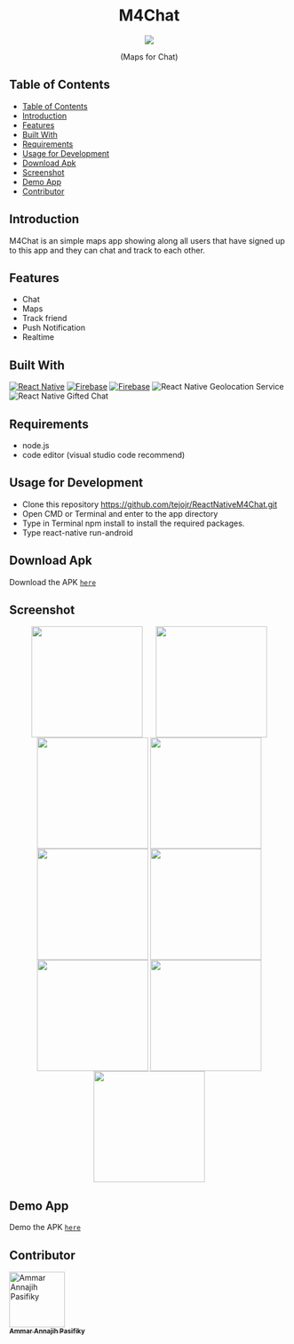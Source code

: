 <h1 align="center">M4Chat</h1>
<p align='center'>
  <img src='https://res.cloudinary.com/zerefweismann/image/upload/c_scale,w_256/v1569465469/o5wb00thy09ffifr9ksn.png' />
  </a>
</p>
<p align="center">
  (Maps for Chat)
</p>

## Table of Contents

- [Table of Contents](#table-of-contents)
- [Introduction](#introduction)
- [Features](#features)
- [Built With](#built-with)
- [Requirements](#requirements)
- [Usage for Development](#usage-for-development)
- [Download Apk](#download-apk)
- [Screenshot](#screenshot)
- [Demo App](#demo-app)
- [Contributor](#contributor)

## Introduction

M4Chat is an simple maps app showing along all users that have signed up to this app and they can chat and track to each other.

## Features

- Chat
- Maps
- Track friend
- Push Notification
- Realtime

## Built With

[![React Native](https://img.shields.io/badge/react%20native-v0.60.5-blue)](https://facebook.github.io/react-native/)
[![Firebase](https://img.shields.io/badge/firebase-v6.60-orange)](https://firebase.google.com/?gclid=EAIaIQobChMI2qeqx_3C4wIVTiUrCh0i0QGfEAAYASAAEgIPNfD_BwE)
[![Firebase](https://img.shields.io/badge/React%20Native%20Maps-0.25.0-green.svg?style=rounded-square)](https://github.com/react-native-community/react-native-maps)
![React Native Geolocation Service](https://img.shields.io/badge/react%20native%20geolocation%20service-v3.1.0-brightgreen)
![React Native Gifted Chat](https://img.shields.io/badge/react%20native%20gifted%20chat-v0.9.11-yellowgreen)

## Requirements

- node.js
- code editor (visual studio code recommend)

## Usage for Development

- Clone this repository https://github.com/tejojr/ReactNativeM4Chat.git
- Open CMD or Terminal and enter to the app directory
- Type in Terminal npm install to install the required packages.
- Type react-native run-android

## Download Apk

Download the APK [`here`](https://drive.google.com/file/d/1V8yKkaA40Oo8_DIJ_TrQPPKexQrvzN56/view?usp=sharing)

## Screenshot

<p align="center">
    <img src="https://res.cloudinary.com/zerefweismann/image/upload/v1569467336/github/m4chat/ounmctpasd9xiiduhbzj.png" width=200 align="center" style="margin-right:20px"/>
    <img src="https://res.cloudinary.com/zerefweismann/image/upload/v1569467336/github/m4chat/jp90arhqfu0kwiiaimdw.png" width=200 align="center"/>
    <img src="https://res.cloudinary.com/zerefweismann/image/upload/v1569467336/github/m4chat/nj42vlukruvxxzdyfpbo.png" width=200 align="center"/>
    <img src="https://res.cloudinary.com/zerefweismann/image/upload/v1569467336/github/m4chat/yo154cpw14oj4khowdcj.png" width=200 align="center"/>
    <img src="https://res.cloudinary.com/zerefweismann/image/upload/v1569467336/github/m4chat/yo0syliquywdmxo4g1gj.png" width=200 align="center"/>
    <img src="https://res.cloudinary.com/zerefweismann/image/upload/v1569467336/github/m4chat/zr1adlxqpkighmiw3aoo.png" width=200 align="center"/>
    <img src="https://res.cloudinary.com/zerefweismann/image/upload/v1569467335/github/m4chat/rvwutwwd2ncnrzcduezp.png" width=200 align="center"/>
    <img src="https://res.cloudinary.com/zerefweismann/image/upload/v1569467337/github/m4chat/shvjv18jrw9fwgeh4ff1.png" width=200 align="center"/>
    <img src="https://res.cloudinary.com/zerefweismann/image/upload/v1569467336/github/m4chat/icvxbeffdrvhs6r2hgvv.png" width=200 align="center"/>
</p>

## Demo App

Demo the APK [`here`](https://www.youtube.com/watch?v=y_dS5pjDrNA)

## Contributor

<a href="https://github.com/tejojr">
          <img width="100" src="https://avatars2.githubusercontent.com/u/33275770?s=460&v=4" alt="Ammar Annajih Pasifiky">
          <br/>
          <sub>
          <b>Ammar Annajih Pasifiky
          </b>
          </sub>
</a>
